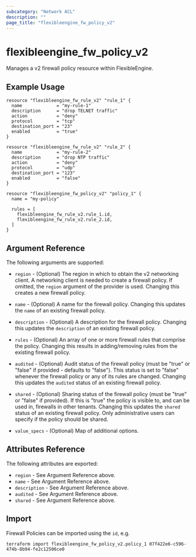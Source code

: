 ```yaml
---
subcategory: "Network ACL"
description: ""
page_title: "flexibleengine_fw_policy_v2"
---
```


# flexibleengine_fw_policy_v2

Manages a v2 firewall policy resource within FlexibleEngine.

## Example Usage

```hcl
resource "flexibleengine_fw_rule_v2" "rule_1" {
  name             = "my-rule-1"
  description      = "drop TELNET traffic"
  action           = "deny"
  protocol         = "tcp"
  destination_port = "23"
  enabled          = "true"
}

resource "flexibleengine_fw_rule_v2" "rule_2" {
  name             = "my-rule-2"
  description      = "drop NTP traffic"
  action           = "deny"
  protocol         = "udp"
  destination_port = "123"
  enabled          = "false"
}

resource "flexibleengine_fw_policy_v2" "policy_1" {
  name = "my-policy"

  rules = [
    flexibleengine_fw_rule_v2.rule_1.id,
    flexibleengine_fw_rule_v2.rule_2.id,
  ]
}
```

## Argument Reference

The following arguments are supported:

* `region` - (Optional) The region in which to obtain the v2 networking client.
    A networking client is needed to create a firewall policy. If omitted, the
    `region` argument of the provider is used. Changing this creates a new
    firewall policy.

* `name` - (Optional) A name for the firewall policy. Changing this
    updates the `name` of an existing firewall policy.

* `description` - (Optional) A description for the firewall policy. Changing
    this updates the `description` of an existing firewall policy.

* `rules` - (Optional) An array of one or more firewall rules that comprise
    the policy. Changing this results in adding/removing rules from the
    existing firewall policy.

* `audited` - (Optional) Audit status of the firewall policy
    (must be "true" or "false" if provided - defaults to "false").
    This status is set to "false" whenever the firewall policy or any of its
    rules are changed. Changing this updates the `audited` status of an existing
    firewall policy.

* `shared` - (Optional) Sharing status of the firewall policy (must be "true"
    or "false" if provided). If this is "true" the policy is visible to, and
    can be used in, firewalls in other tenants. Changing this updates the
    `shared` status of an existing firewall policy. Only administrative users
    can specify if the policy should be shared.

* `value_specs` - (Optional) Map of additional options.

## Attributes Reference

The following attributes are exported:

* `region` - See Argument Reference above.
* `name` - See Argument Reference above.
* `description` - See Argument Reference above.
* `audited` - See Argument Reference above.
* `shared` - See Argument Reference above.

## Import

Firewall Policies can be imported using the `id`, e.g.

```shell
terraform import flexibleengine_fw_policy_v2.policy_1 07f422e6-c596-474b-8b94-fe2c12506ce0
```
